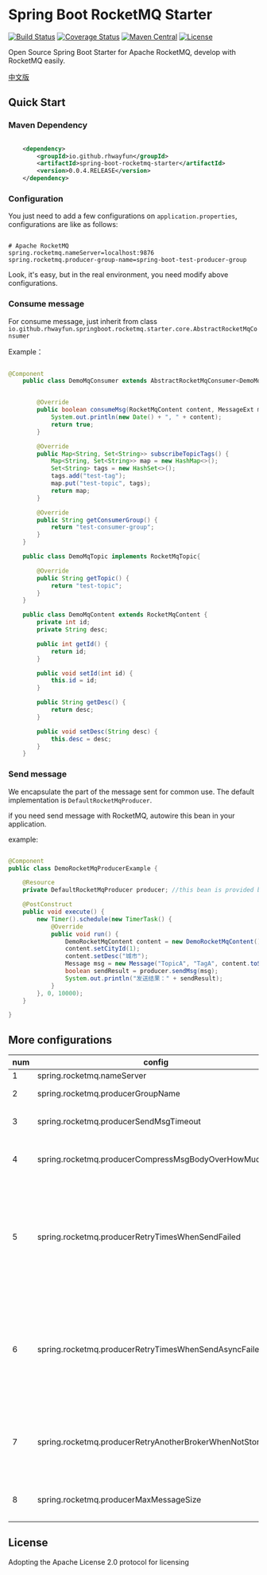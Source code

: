 # Spring Boot RocketMQ Starter
[![Build Status](https://travis-ci.org/rhwayfun/spring-boot-rocketmq-starter.svg?branch=master)](https://travis-ci.org/rhwayfun/spring-boot-rocketmq-starter)
[![Coverage Status](https://coveralls.io/repos/github/rhwayfun/spring-boot-rocketmq-starter/badge.svg?branch=master)](https://coveralls.io/github/rhwayfun/spring-boot-rocketmq-starter?branch=master)
[![Maven Central](https://maven-badges.herokuapp.com/maven-central/io.github.rhwayfun/spring-boot-rocketmq-starter/badge.svg)](http://search.maven.org/#artifactdetails%7Cio.github.rhwayfun%7Cspring-boot-rocketmq-starter%7C0.0.4%7Cjar)
[![License](https://img.shields.io/badge/license-Apache%202.0-orange.svg)](http://www.apache.org/licenses/LICENSE-2.0)

Open Source Spring Boot Starter for Apache RocketMQ, develop with RocketMQ easily.

[中文版](README_zh_CN.md)

## Quick Start

### Maven Dependency

```xml

    <dependency>
        <groupId>io.github.rhwayfun</groupId>
        <artifactId>spring-boot-rocketmq-starter</artifactId>
        <version>0.0.4.RELEASE</version>
    </dependency>

```
### Configuration

You just need to add a few configurations on `application.properties`, configurations are like as follows:

```properties

# Apache RocketMQ
spring.rocketmq.nameServer=localhost:9876
spring.rocketmq.producer-group-name=spring-boot-test-producer-group

```

Look, it's easy, but in the real environment, you need modify above configurations.

### Consume message

For consume message, just inherit from class `io.github.rhwayfun.springboot.rocketmq.starter.core.AbstractRocketMqConsumer`

Example：

```java

@Component
    public class DemoMqConsumer extends AbstractRocketMqConsumer<DemoMqTopic, DemoMqContent> {


        @Override
        public boolean consumeMsg(RocketMqContent content, MessageExt msg) {
            System.out.println(new Date() + ", " + content);
            return true;
        }

        @Override
        public Map<String, Set<String>> subscribeTopicTags() {
            Map<String, Set<String>> map = new HashMap<>();
            Set<String> tags = new HashSet<>();
            tags.add("test-tag");
            map.put("test-topic", tags);
            return map;
        }

        @Override
        public String getConsumerGroup() {
            return "test-consumer-group";
        }
    }

    public class DemoMqTopic implements RocketMqTopic{

        @Override
        public String getTopic() {
            return "test-topic";
        }
    }

    public class DemoMqContent extends RocketMqContent {
        private int id;
        private String desc;

        public int getId() {
            return id;
        }

        public void setId(int id) {
            this.id = id;
        }

        public String getDesc() {
            return desc;
        }

        public void setDesc(String desc) {
            this.desc = desc;
        }
    }

```

### Send message

We encapsulate the part of the message sent for common use. The default implementation is `DefaultRocketMqProducer`.

if you need send message with RocketMQ, autowire this bean in your application. 

example: 

```java

@Component
public class DemoRocketMqProducerExample {

    @Resource
    private DefaultRocketMqProducer producer; //this bean is provided by default.

    @PostConstruct
    public void execute() {
        new Timer().schedule(new TimerTask() {
            @Override
            public void run() {
                DemoRocketMqContent content = new DemoRocketMqContent();
                content.setCityId(1);
                content.setDesc("城市");
                Message msg = new Message("TopicA", "TagA", content.toString().getBytes());
                boolean sendResult = producer.sendMsg(msg);
                System.out.println("发送结果：" + sendResult);
            }
        }, 0, 10000);
    }

}

```

## More configurations

|   num   | config                                       | description   | default  |
| ---- | ----------------------------------------     | ---- | -------- |
| 1 | spring.rocketmq.nameServer |  name server    |  |
| 2 | spring.rocketmq.producerGroupName |  name of producer    | |
| 3 | spring.rocketmq.producerSendMsgTimeout |  millis of send message timeout    | 3000 |
| 4 | spring.rocketmq.producerCompressMsgBodyOverHowMuch |  Compress message body threshold    | 4000 |
| 5 | spring.rocketmq.producerRetryTimesWhenSendFailed |  Maximum number of retry to perform internally before claiming sending failure in synchronous mode    |  2 |
| 6 | spring.rocketmq.producerRetryTimesWhenSendAsyncFailed |  Maximum number of retry to perform internally before claiming sending failure in asynchronous mode    | 2  |
| 7 | spring.rocketmq.producerRetryAnotherBrokerWhenNotStoreOk |  Indicate whether to retry another broker on sending failure internally    | false |
| 8 | spring.rocketmq.producerMaxMessageSize |  Maximum allowed message size in bytes    | 1024 * 4  |


## License

Adopting the Apache License 2.0 protocol for licensing

